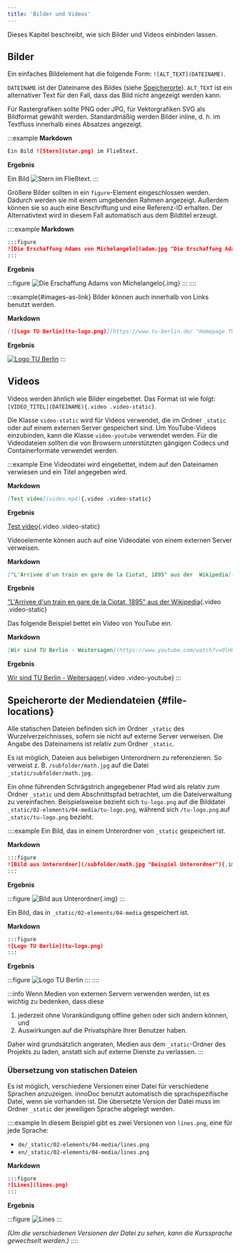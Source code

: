 ```yaml
---
title: 'Bilder und Videos'
---
```


Dieses Kapitel beschreibt, wie sich Bilder und Videos einbinden lassen.

## Bilder

Ein einfaches Bildelement hat die folgende Form: `![ALT_TEXT](DATEINAME)`.

`DATEINAME` ist der Dateiname des Bildes (siehe
[Speicherorte](#file-locations)). `ALT_TEXT` ist ein alternativer Text für den
Fall, dass das Bild nicht angezeigt werden kann.

Für Rastergrafiken sollte PNG oder JPG, für Vektorgrafiken SVG als Bildformat
gewählt werden. Standardmäßig werden Bilder inline, d. h. im Textfluss innerhalb
eines Absatzes angezeigt.

:::example
**Markdown**

```markdown
Ein Bild ![Stern](star.png) im Fließtext.
```

**Ergebnis**

Ein Bild ![Stern](star.png) im Fließtext.
:::

Größere Bilder sollten in ein `figure`-Element eingeschlossen werden. Dadurch
werden sie mit einem umgebenden Rahmen angezeigt. Außerdem können sie so auch
eine Beschriftung und eine Referenz-ID erhalten. Der Alternativtext wird in
diesem Fall automatisch aus dem Bildtitel erzeugt.

::::example
**Markdown**

```markdown
:::figure
![Die Erschaffung Adams von Michelangelo](adam.jpg "Die Erschaffung Adams"){.img}
:::
```

**Ergebnis**

:::figure
![Die Erschaffung Adams von Michelangelo](adam.jpg "Die Erschaffung Adams"){.img}
:::
::::

:::example{#images-as-link}
Bilder können auch innerhalb von Links benutzt werden.

**Markdown**

```markdown
[![Logo TU Berlin](tu-logo.png)](https://www.tu-berlin.de/ "Homepage TU Berlin")
```

**Ergebnis**

[![Logo TU Berlin](tu-logo.png)](https://www.tu-berlin.de/ "Homepage TU Berlin")
:::

## Videos

Videos werden ähnlich wie Bilder eingebettet. Das Format ist wie folgt:
`[VIDEO_TITEL](DATEINAME){.video .video-static}`.

Die Klasse `video-static` wird für Videos verwendet, die im Ordner `_static`
oder auf einem externen Server gespeichert sind. Um YouTube-Videos einzubinden,
kann die Klasse `video-youtube` verwendet werden. Für die Videodateien sollten
die von Browsern unterstützten gängigen Codecs und Containerformate verwendet
werden.

:::example
Eine Videodatei wird eingebettet, indem auf den Dateinamen verwiesen und ein
Titel angegeben wird.

**Markdown**

```markdown
[Test video](video.mp4){.video .video-static}
```

**Ergebnis**

[Test video](video.mp4){.video .video-static}

Videoelemente können auch auf eine Videodatei von einem externen Server
verweisen.

**Markdown**

```markdown
["L'Arrivee d'un train en gare de la Ciotat, 1895" aus der  Wikipedia](https://upload.wikimedia.org/wikipedia/en/c/c3/L%27Arrivee_d%27un_train_en_gare_de_la_Ciotat%2C_1895.ogv){.video .video-static}
```

**Ergebnis**

["L'Arrivee d'un train en gare de la Ciotat, 1895" aus der  Wikipedia](https://upload.wikimedia.org/wikipedia/en/c/c3/L%27Arrivee_d%27un_train_en_gare_de_la_Ciotat%2C_1895.ogv){.video .video-static}

Das folgende Beispiel bettet ein Video von YouTube ein.

**Markdown**

```markdown
[Wir sind TU Berlin - Weitersagen](https://www.youtube.com/watch?v=OlH6bqv5Z-c){.video .video-youtube}
```

**Ergebnis**

[Wir sind TU Berlin - Weitersagen](https://www.youtube.com/watch?v=OlH6bqv5Z-c){.video .video-youtube}
:::

## Speicherorte der Mediendateien  {#file-locations}

Alle statischen Dateien befinden sich im Ordner `_static` des
Wurzelverzeichnisses, sofern sie nicht auf externe Server verweisen. Die
Angabe des Dateinamens ist relativ zum Ordner `_static`.

Es ist möglich, Dateien aus beliebigen Unterordnern zu referenzieren. So
verweist z. B. `/subfolder/math.jpg` auf die Datei
`_static/subfolder/math.jpg`.

Ein ohne führenden Schrägstrich angegebener Pfad wird als relativ zum Ordner
`_static` und dem Abschnittspfad betrachtet, um die Dateiverwaltung zu
vereinfachen. Beispielsweise bezieht sich `tu-logo.png` auf die Bilddatei
`_static/02-elements/04-media/tu-logo.png`, während sich `/tu-logo.png` auf
`_static/tu-logo.png` bezieht.

::::example
Ein Bild, das in einem Unterordner von `_static` gespeichert ist.

**Markdown**

```markdown
:::figure
![Bild aus Unterordner](/subfolder/math.jpg "Beispiel Unterordner"){.img}
:::
```

**Ergebnis**

:::figure
![Bild aus Unterordner](/subfolder/math.jpg "Beispiel Unterordner"){.img}
:::

Ein Bild, das in `_static/02-elements/04-media` gespeichert ist.

**Markdown**

```markdown
:::figure
![Logo TU Berlin](tu-logo.png)
:::
```

**Ergebnis**

:::figure
![Logo TU Berlin](tu-logo.png)
:::
::::

:::info
Wenn Medien von externen Servern verwenden werden, ist es wichtig zu bedenken,
dass diese

1. jederzeit ohne Vorankündigung offline gehen oder sich ändern können, und
2. Auswirkungen auf die Privatsphäre Ihrer Benutzer haben.

Daher wird grundsätzlich angeraten, Medien aus dem `_static`-Ordner des
Projekts zu laden, anstatt sich auf externe Dienste zu verlassen.
:::

### Übersetzung von statischen Dateien

Es ist möglich, verschiedene Versionen einer Datei für verschiedene Sprachen
anzuzeigen. innoDoc benutzt automatisch die sprachspezifische Datei, wenn sie
vorhanden ist. Die übersetzte Version der Datei muss im Ordner `_static` der
jeweiligen Sprache abgelegt werden.

::::example
In diesem Beispiel gibt es zwei Versionen von `lines.png`, eine für jede
Sprache:

- `de/_static/02-elements/04-media/lines.png`
- `en/_static/02-elements/04-media/lines.png`

**Markdown**

```markdown
:::figure
![Lines](lines.png)
:::
```

**Ergebnis**

:::figure
![Lines](lines.png)
:::

*(Um die verschiedenen Versionen der Datei zu sehen, kann die Kurssprache
gewechselt werden.)*
::::
